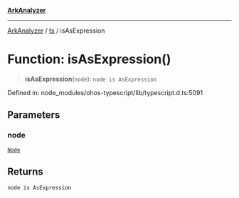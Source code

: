 [**ArkAnalyzer**](../../../../README.md)

***

[ArkAnalyzer](../../../../globals.md) / [ts](../README.md) / isAsExpression

# Function: isAsExpression()

> **isAsExpression**(`node`): `node is AsExpression`

Defined in: node\_modules/ohos-typescript/lib/typescript.d.ts:5091

## Parameters

### node

[`Node`](../interfaces/Node.md)

## Returns

`node is AsExpression`

